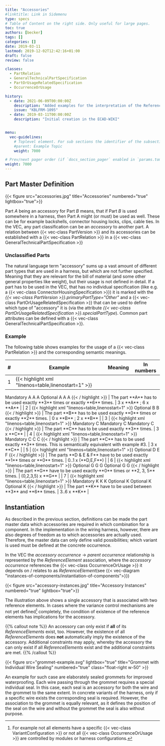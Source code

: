 ```yaml
---
title: "Accessories"
#linktitle: Link in Sidemenu
type: specs
# Table of Content on the right side. Only useful for large pages.
toc: true
authors: [becker]
tags: []
categories: []
date: 2019-03-11
lastmod: 2019-12-02T12:42:16+01:00
draft: false
review: false

classes:
  - PartRelation
  - GeneralTechnicalPartSpecification
  - PartOrUsageRelatedSpecification
  - OccurrenceOrUsage

history:
  - date: 2021-06-09T00:00:00Z
    description: "Added examples for the interpretation of the ReferenceElement association in case of multiple ReferenceElements"
    issue: "KBLFRM-1095"
  - date: 2019-03-11T00:00:00Z
    description: "Initial creation in the ECAD-WIKI"


menu:
  vec-guidelines:
    # Toplevel element. For sub sections the identifier of the subsection
    #parent: Example Topic
    weight: 7000

# Prev/next pager order (if `docs_section_pager` enabled in `params.toml`)
weight: 7000
---
```


## Part Master Definition
{{< figure src="accessories.jpg" title="Accessories" numbered="true" lightbox="true">}}

Part *A* being an accessory for Part *B* means, that if Part *B* is used somewhere in a harness, then Part A might (or must) be used as well. These can be for example backshells, connector housing locks, clips, cable ties. In the VEC, any part classification can be an *accessory* to another part. A relation between {{< vec-class PartVersion >}} and its accessories can be established with a {{< vec-class PartRelation >}} in a {{< vec-class GeneralTechnicalPartSpecification >}}

### Unclassified Parts 
The natural language term "accessory" sums up a vast amount of different part types that are used in a harness, but which are not further specified. Meaning that they are relevant for the bill of material (and some other general properties like weight), but their usage is not defined in detail. If a part has to be used in the VEC, that has no individual specification (like e.g. a {{< vec-class ConnectorHousingSpecification >}}) it is marked with the *{{< vec-class PartVersion >}}.primaryPartType="Other"* and a {{< vec-class PartOrUsageRelatedSpecification >}} that can be used to define which type of "accessory" it is (via the attribute *{{< vec-class PartOrUsageRelatedSpecification >}}.specialPartType*). Common part attributes can be defined with a {{< vec-class GeneralTechnicalPartSpecification >}}.

### Example 
The following table shows examples for the usage of a {{< vec-class PartRelation >}} and the corresponding semantic meanings.

| # | Example | Meaning | In numbers |
|---|---|---|---|
| 1 |  {{< highlight xml "linenos=table,linenostart=1" >}}
<PartRelation id="id_1">
   <RelationType>Mandatory</RelationType>
   <AccessoryPart>A A A</AccessoryPart>
</PartRelation>
<PartRelation id="id_2">
   <RelationType>Optional</RelationType>
   <AccessoryPart>A A A</AccessoryPart>
</PartRelation>
{{< / highlight >}} | The part **A** has to be used exactly **3** times or exactly **6** times. | 3 x **A** ; 6 x **A**  |
| 2 | {{< highlight xml "linenos=table,linenostart=1" >}}
<PartRelation id="id_3">
   <RelationType>Optional</RelationType>
   <AccessoryPart>B B</AccessoryPart>
</PartRelation>
{{< / highlight >}} | The part **B** has to be used exactly **0** times or exactly **2** times. | 0 x **B** ; 2 x **B** |
| 3 | {{< highlight xml "linenos=table,linenostart=1" >}}
<PartRelation id="id_4">
   <RelationType>Mandatory</RelationType>
   <AccessoryPart>C</AccessoryPart>
</PartRelation>
<PartRelation id="id_5">
   <RelationType>Mandatory</RelationType>
   <AccessoryPart>C</AccessoryPart>
</PartRelation>
<PartRelation id="id_6">
   <RelationType>Mandatory</RelationType>
   <AccessoryPart>C</AccessoryPart>
</PartRelation>
{{< / highlight >}}  | The part **C** has to be used exactly **3** times. |  3 x **C** |
| 4 | {{< highlight xml "linenos=table,linenostart=1" >}}
<PartRelation id="id_4">
   <RelationType>Mandatory</RelationType>
   <AccessoryPart>C C C</AccessoryPart>
</PartRelation>
{{< / highlight >}}  | The part **C** has to be used exactly **3** times. This is semantically equivalent with example #3. |  3 x **C** |
| 5 | {{< highlight xml "linenos=table,linenostart=1" >}}
<PartRelation id="id_7">
   <RelationType>Optional</RelationType>
   <AccessoryPart>D E F</AccessoryPart>
</PartRelation>
{{< / highlight >}}  | The parts **D & E & F** have to be used exactly **1** times or **0** times. | 0..1 x (**D,E,F**) |
| 6 | {{< highlight xml "linenos=table,linenostart=1" >}}
<PartRelation id="id_8">
   <RelationType>Optional</RelationType>
   <AccessoryPart>G G G</AccessoryPart>
</PartRelation>
<PartRelation id="id_9">
   <RelationType>Optional</RelationType>
   <AccessoryPart>G G</AccessoryPart>
</PartRelation>
{{< / highlight >}}  | The part **G** have to be used exactly **0** times or **2, 3, 5** times.  | (0,2,3,5) x **G** |
| 7 | {{< highlight xml "linenos=table,linenostart=1" >}}
<PartRelation id="id_10">
   <RelationType>Mandatory</RelationType>
   <AccessoryPart>K K K</AccessoryPart>
</PartRelation>
<PartRelation id="id_11">
   <RelationType>Optional</RelationType>
   <AccessoryPart>K</AccessoryPart>
</PartRelation>
<PartRelation id="id_12">
   <RelationType>Optional</RelationType>
   <AccessoryPart>K</AccessoryPart>
</PartRelation>
<PartRelation id="id_13">
   <RelationType>Optional</RelationType>
   <AccessoryPart>K</AccessoryPart>
</PartRelation>
{{< / highlight >}}  | The part **K** have to be used between **3** and **6** times. |  3..6 x **K** |

## Instantiation


As described in the previous section, definitions can be made the part master data which accessories are required in which combination for a component. In the implementation in the wiring harness, however, there are also degrees of freedom as to which accessories are actually used. Therefore, the master data can only define valid possibilities; which variant is used must be defined at the concrete occurrence.

In the VEC the _accessory occurrence_ &rarr; _parent occurrence_ relationship is represented by the _ReferenceElement_ association, where the _accessory occurrence_ references the {{< vec-class OccurrenceOrUsage >}} it depends on / relates to as _ReferenceElement_(see {{< vec-diagram "instances-of-components/instantiation-of-components">}})

{{< figure src="accessory-instances.jpg" title="Accessory Instances" numbered="true" lightbox="true">}}

The illustration above shows a single accessory that is associated with two reference elements. In cases where the variance control mechanisms are not yet defined[^1] completely, the condition of existence of the reference elements has implications for the accessory. 

{{% callout note %}}
An accessory can only exist if **all** of its _ReferenceElements_ exist, too. However, the existence of all _ReferenceElements_ does **not** automatically imply the existence of the accessory. Additional constraints may apply, whereby the accessory the can only exist if all _ReferenceElements_ exist and the additional constraints are met.
{{% /callout %}}

{{< figure src="grommet-example.svg" lightbox="true" title="Grommet with Individual Wire Sealing" numbered="true" class="float-right w-50" >}}

An example for such case are elaborately sealed grommets for improved waterproofing. Each wire passing through the grommet requires a special individual seal. In this case, each seal is an accessory for both the wire and the grommet to the same extent. In concrete variants of the harness, only if a specific wire exists the corresponding seal is required. However, the association to the grommet is equally relevant, as it defines the position of the seal on the wire and without the grommet the seal is also without purpose. 



[^1]: For example not all elements have a specific {{< vec-class VariantConfiguration >}} or not all {{< vec-class OccurrenceOrUsage >}} are controlled by modules or harness configurations.
